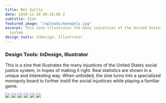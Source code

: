 ```yaml
---
title: Not Guilty
date: 2018-11-28 00:16:00 Z
subtitle: Zine
featured_image: "/uploads/monopoly.jpg"
excerpt: This zine illustrates the many injustices of the United States social justice
  system
design tools: InDesign, Illustrator
---
```


### Design Tools: InDesign, Illustrator

This is a zine that illustrates the many injustices of the United States social justice system, in hopes of making it right. Real statistics are shown in a unique and interesting way. When unfolded, the zine turns into a specialized monopoly board to further instill the social injustices while playing a familiar game.

<div class="gallery" data-columns="1">
	<img src="/uploads/zine-front.jpg">
	<img src="/uploads/page-one.jpg">
        <img src="/uploads/page-two.jpg">
        <img src="/uploads/page-three.jpg">
        <img src="/uploads/zine-back.jpg">
        <img src="/uploads/monopoly.jpg">
</div>